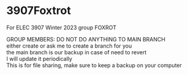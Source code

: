 # 3907Foxtrot
For ELEC 3907 Winter 2023 group FOXROT

GROUP MEMBERS: 
              DO NOT DO ANYTHING TO MAIN BRANCH    
              either create or ask me to create a branch for you    
              the main branch is our backup in case of need to revert     
              I will update it periodically     
              This is for file sharing, make sure to keep a backup on your computer     
